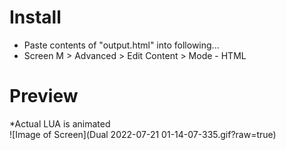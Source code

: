 # Install
- Paste contents of "output.html" into following...
- Screen M > Advanced > Edit Content > Mode - HTML
# Preview
*Actual LUA is animated <br>
![Image of Screen](Dual 2022-07-21 01-14-07-335.gif?raw=true)
